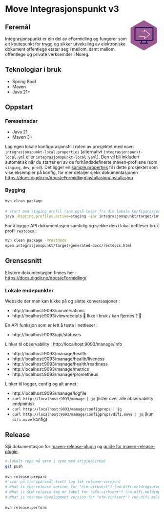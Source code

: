 # Move Integrasjonspunkt v3

<img style="float:right" width="100" height="100" src="docs/EF.png" alt="Integrasjonspunkt, ein del av eFormidling">

## Føremål
Integrasjonspunkt er ein del av eFormidling og fungerer som eit knutepunkt for trygg og sikker utveksling av elektroniske dokument offentlege etatar seg i mellom, samt mellom offentlege og private verksemder i Noreg.

## Teknologiar i bruk
- Spring Boot
- Maven
- Java 21+

## Oppstart
### Føresetnadar

- Java 21
- Maven 3+

Lag egen lokale konfigurasjonsfil i roten av prosjektet med navn `integrasjonspunkt-local.properties`
(alternativt `integrasjonspunkt-local.yml` eller `integrasjonspunkt-local.yaml`).  Den vil bli inkludert
automatisk når du starter en av de forhåndsdefinerte maven-profilene (som `staging`, `dev`, `prod`). 
Det ligger en [sample.properties](integrasjonspunkt-local.sample.properties) fil i dette prosjektet som vise eksempler på konfig,
for mer detaljer sjekk dokumentasjonen https://docs.digdir.no/docs/eFormidling/installasjon/installasjon

### Bygging
```bash
mvn clean package

# start med staging profil (som også leser fra din lokale konfigurasjonsfil) :
java -Dspring.profiles.active=staging -jar integrasjonspunkt/target/integrasjonspunkt.jar
```

For å bygge API dokumentasjon samtidig og sjekke den i lokal nettleser bruk profil `restdocs` :
```bash
mvn clean package -Prestdocs
open integrasjonspunkt/target/generated-docs/restdocs.html
```

## Grensesnitt

Ekstern dokumentasjon finnes her : https://docs.digdir.no/docs/eFormidling/

### Lokale endepunkter
Webside der man kan kikke på og slette konversasjoner :
- http://localhost:9093/conversations
- http://localhost:9093/viewreceipts  🚨 Ikke i bruk / kan fjernes ? 🚨

En API funksjon som er lett å teste i nettleser :
- http://localhost:9093/api/statuses

Linker til observability :
http://localhost:9093/manage/info
- http://localhost:9093/manage/health
- http://localhost:9093/manage/health/liveness
- http://localhost:9093/manage/health/readiness
- http://localhost:9093/manage/metrics
- http://localhost:9093/manage/prometheus

Linker til logger, config og alt annet :
- http://localhost:9093/manage/logfile
- `curl http://localhost:9093/manage | jq` (lister over alle observability endpoints)
- `curl http://localhost:9093/manage/configprops | jq`
- `curl http://localhost:9093/manage/configprops/difi.move | jq` (kun `difi.move` konfig)

## Release
Sjå dokumentasjon for [maven-release-plugin](https://maven.apache.org/maven-release/maven-release-plugin/) og [guide for maven-release-plugin](https://maven.apache.org/guides/mini/guide-releasing.html).

```bash
# lokalt repo må være i sync med origin/GitHub
git push

mvn release:prepare
# svar på tre spørsmål (sett tag lik release-versjon) 
# What is the release version for "efm-virksert"? (no.difi.meldingsutveksling:efm-virksert) 1.0: : 1.0.0
# What is SCM release tag or label for "efm-virksert"? (no.difi.meldingsutveksling:efm-virksert) 1.0.0: :
# What is the new development version for "efm-virksert"? (no.difi.meldingsutveksling:efm-virksert) 1.0.1-SNAPSHOT: :

mvn release:perform
```


